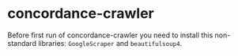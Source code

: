 # concordance-crawler

Before first run of concordance-crawler you need to install this non-standard libraries: ```GoogleScraper``` and ```beautifulsoup4```.
